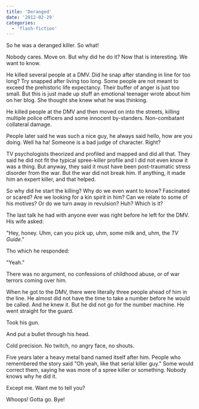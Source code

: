 ```yaml
---
title: 'Deranged'
date: '2012-02-29'
categories:
  - 'flash-fiction'
---
```


So he was a deranged killer. So what!

Nobody cares. Move on. But why did he do it? Now that is interesting. We want to
know.

<!-- truncate -->

He killed several people at a DMV. Did he snap after standing in line for too
long? Try snapped after living too long. Some people are not meant to exceed the
prehistoric life expectancy. Their buffer of anger is just too small. But this
is just made up stuff an emotional teenager wrote about him on her blog. She
thought she knew what he was thinking.

He killed people at the DMV and then moved on into the streets, killing multiple
police officers and some innocent by-standers. Non-combatant collateral damage.

People later said he was such a nice guy, he always said hello, how are you
doing. Well ha ha! Someone is a bad judge of character. Right?

TV psychologists theorized and profiled and mapped and did all that. They said
he did not fit the typical spree-killer profile and I did not even know it was a
thing. But anyway, they said it must have been post-traumatic stress disorder
from the war. But the war did not break him. If anything, it made him an expert
killer, and that helped.

So why did he start the killing? Why do we even want to know? Fascinated or
scared? Are we looking for a kin spirit in him? Can we relate to some of his
motives? Or do we turn away in revulsion? Huh? Which is it?

The last talk he had with anyone ever was right before he left for the DMV. His
wife asked:

"Hey, honey. Uhm, can you pick up, uhm, some milk and, uhm, the _TV Guide_."

Tho which he responded:

"Yeah."

There was no argument, no confessions of childhood abuse, or of war terrors
coming over him.

When he got to the DMV, there were literally three people ahead of him in the
line. He almost did not have the time to take a number before he would be
called. And he knew it. But he did not go for the number machine. He went
straight for the guard.

Took his gun.

And put a bullet through his head.

Cold precision. No twitch, no angry face, no shouts.

Five years later a heavy metal band named itself after him. People who
remembered the story said "Oh yeah, like that serial killer guy." Some would
correct them, saying he was more of a spree killer or something. Nobody knows
why he did it.

Except me. Want me to tell you?

Whoops! Gotta go. Bye!
